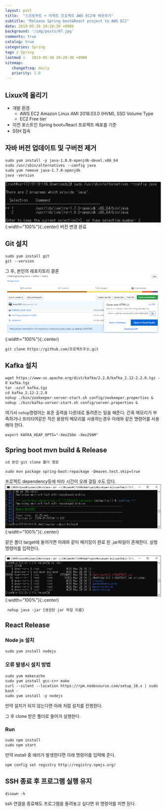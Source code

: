 ```yaml
---
layout: post
title:  "스프링부트 + 리엑트 프로젝트 AWS EC2에 배포하기"
subtitle: "Release Spring boot&React project to AWS EC2"
date: 2019-05-26 19:20:30 +0900
background: '/img/posts/07.jpg'
comments: true
catalog: true
categories: Spring
tags : Spring
lastmod :   2019-05-30 19:20:30 +0900
sitemap:
   changefreq: daily
   priority: 1.0
---
```


## Lixux에 올리기

- 개발 환경
  - AWS EC2 Amazon Linux AMI 2018.03.0 (HVM), SSD Volume Type
  - EC2 Free tier
- 이전 포스트인 Spring boot+React 프로젝트 배포를 기준
- SSH 접속

## 자바 버전 업데이트 및 구버전 제거

```SHELL
sudo yum install -y java-1.8.0-openjdk-devel.x86_64
sudo /usr/sbin/alternatives --config java
sudo yum remove java-1.7.0-openjdk
java -version
```

![Java version change](/img/EC2/java_change.png){:width="100%"}{:.center}
버전 변경 완료

## Git 설치

```shell
sudo yum install git
git --version
```

그 후, 본인의 레포지토리 클론
![Git repository clone](/img/EC2/git_clone.png){:width="100%"}{:.center}

```shell
git clone https://github.com/프로젝트주소.git
```

## Kafka 설치

```shell
wget https://www-us.apache.org/dist/kafka/2.2.0/kafka_2.12-2.2.0.tgz -O kafka.tgz
tar -xzvf kafka.tgz
cd kafka_2.12-2.2.0
nohup ./bin/zookeeper-server-start.sh config/zookeeper.properties &
nohup ./bin/kafka-server-start.sh config/server.properties &
```

여기서 `nohup`명령어는 표준 출력을 다른데로 돌려준는 일을 해준다.
간혹 메모리가 부족하거나 프리티어같은 적은 용량의 메모리를 사용하는경우 아래와 같은 명령어를 사용해야 한다.

```shell
export KAFKA_HEAP_OPTS="-Xmx256m -Xms256M"
```

## Spring boot mvn build & Release

```shell
cd 본인 git clone 폴더 경로
```

```shell
sudo mvn package spring-boot:repackage -Dmaven.test.skip=true
```

프로젝트 dependency등에 따라 시간이 오래 걸릴 수도 있다.
![Maven packaging](/img/EC2/mvn_package_success.png){:width="100%"}{:.center}

같은 폴더 target에 들어가면 아래와 같이 패키징이 완료 된 .jar파일이 존재한다. 
실행 명령어를 입력한다.

![Maven build](/img/EC2/jar.png){:width="100%"}{:.center}

```shell
 nohup java -jar {생성된 jar 파일 이름}
```

## React Release

### Node js 설치

```shell
sudo yum install nodejs
```

### 오류 발생시 설치 방법

```shell
sudo yum makecache
sudo yum install gcc-c++ make
curl --silent --location https://rpm.nodesource.com/setup_10.x | sudo bash -
sudo yum install -y nodejs
```

만약 설치가 되지 않는다면 아래 처럼 설치를 진행한다.

그 후 clone 받은 폴더로 들어가 실행한다.

### Run

```shell
sudo npm install
sudo npm start
```

만약 install 중 에러가 발생한다면 아래 명령어를 입력해 준다.

```shell
npm config set registry http://registry.npmjs.org/  
```

## SSH 종료 후 프로그램 실행 유지

```shell
disown -h
```

ssh 연결을 종료해도 프로그램을 돌려놓고 싶다면 위 명령어를 치면 된다.